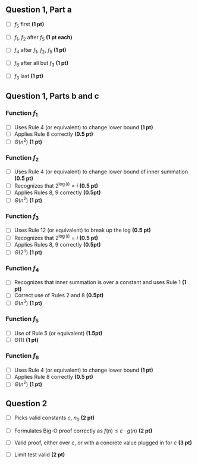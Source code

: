 ## Question 1, Part a

- [ ] $f_5$ first **(1 pt)**
- [ ] $f_1$, $f_2$ after $f_5$ **(1 pt each)**
- [ ] $f_4$ after $f_1$, $f_2$, $f_5$ **(1 pt)**
- [ ] $f_6$ after all but $f_3$ **(1 pt)**
- [ ] $f_3$ last **(1 pt)**


## Question 1, Parts b and c

### Function $f_1$

- [ ] Uses Rule 4 (or equivalent) to change lower bound **(1 pt)**
- [ ] Applies Rule 8 correctly **(0.5 pt)**
- [ ] $\Theta(n^2)$ **(1 pt)**

### Function $f_2$

- [ ] Uses Rule 4 (or equivalent) to change lower bound of inner summation **(0.5 pt)**
- [ ] Recognizes that $2^{\log(i)} = i$ **(0.5 pt)**
- [ ] Applies Rules 8, 9 correctly **(0.5pt)**
- [ ] $\Theta(n^2)$ **(1 pt)**

### Function $f_3$

- [ ] Uses Rule 12 (or equivalent) to break up the log **(0.5 pt)**
- [ ] Recognizes that $2^{\log(i)} = i$ **(0.5 pt)**
- [ ] Applies Rules 8, 9 correctly **(0.5pt)**
- [ ] $\Theta(2^n)$ **(1 pt)**

### Function $f_4$

- [ ] Recognizes that inner summation is over a constant and uses Rule 1 **(1 pt)**
- [ ] Correct use of Rules 2 and 8 **(0.5pt)**
- [ ] $\Theta(n^3)$ **(1 pt)**

### Function $f_5$

- [ ] Use of Rule 5 (or equivalent) **(1.5pt)**
- [ ] $\Theta(1)$ **(1 pt)**

### Function $f_6$

- [ ] Uses Rule 4 (or equivalent) to change lower bound **(1 pt)**
- [ ] Applies Rule 8 correctly **(0.5 pt)**
- [ ] $\Theta(n^2)$ **(1 pt)**

## Question 2

- [ ] Picks valid constants $c$, $n_0$ **(2 pt)**
- [ ] Formulates Big-O proof correctly as $f(n) \leq c \cdot g(n)$ **(2 pt)**
- [ ] Valid proof, either over $c$, or with a concrete value plugged in for $c$ **(3 pt)**
- [ ] Limit test valid **(2 pt)**


